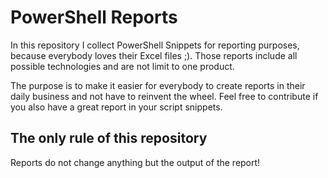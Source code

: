 # PowerShell Reports

In this repository I collect PowerShell Snippets for reporting purposes, because everybody loves their Excel files ;). Those reports include all possible technologies and are not limit to one product.

The purpose is to make it easier for everybody to create reports in their daily business and not have to reinvent the wheel. Feel free to contribute if you also have a great report in your script snippets.

## The only rule of this repository

Reports do not change anything but the output of the report!
